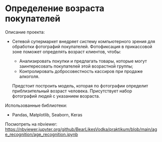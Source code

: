 # Определение возраста покупателей

Описание проекта:

  - Сетевой супермаркет внедряет систему компьютерного зрения для обработки фотографий покупателей. Фотофиксация в прикассовой зоне поможет определять возраст клиентов, чтобы:
    - Анализировать покупки и предлагать товары, которые могут заинтересовать покупателей этой возрастной группы;
    - Контролировать добросовестность кассиров при продаже алкоголя.

    Предстоит построить модель, которая по фотографии определит приблизительный возраст человека. Присутствует набор фотографий людей с указанием возраста.

Использованные библиотеки: 
  - Pandas, Matplotlib, Seaborn, Keras

Посмотреть на nbviewer: https://nbviewer.jupyter.org/github/BearLikesVodka/praktikum/blob/main/age_recognition/age_recognition.ipynb
